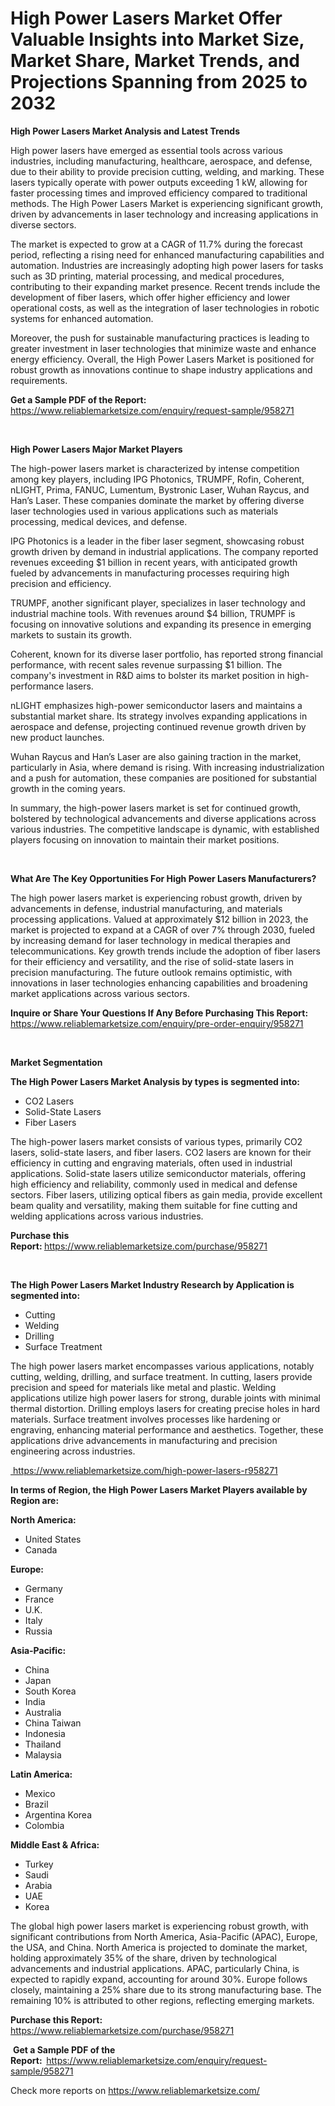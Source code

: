 <p><h1>High Power Lasers Market Offer Valuable Insights into Market Size, Market Share, Market Trends, and Projections Spanning from 2025 to 2032</h1></p><p><strong>High Power Lasers Market Analysis and Latest Trends</strong></p>
<p><p>High power lasers have emerged as essential tools across various industries, including manufacturing, healthcare, aerospace, and defense, due to their ability to provide precision cutting, welding, and marking. These lasers typically operate with power outputs exceeding 1 kW, allowing for faster processing times and improved efficiency compared to traditional methods. The High Power Lasers Market is experiencing significant growth, driven by advancements in laser technology and increasing applications in diverse sectors.</p><p>The market is expected to grow at a CAGR of 11.7% during the forecast period, reflecting a rising need for enhanced manufacturing capabilities and automation. Industries are increasingly adopting high power lasers for tasks such as 3D printing, material processing, and medical procedures, contributing to their expanding market presence. Recent trends include the development of fiber lasers, which offer higher efficiency and lower operational costs, as well as the integration of laser technologies in robotic systems for enhanced automation.</p><p>Moreover, the push for sustainable manufacturing practices is leading to greater investment in laser technologies that minimize waste and enhance energy efficiency. Overall, the High Power Lasers Market is positioned for robust growth as innovations continue to shape industry applications and requirements.</p></p>
<p><strong>Get a Sample PDF of the Report:&nbsp;</strong> <a href="https://www.reliablemarketsize.com/enquiry/request-sample/958271?utm_campaign=2314&utm_medium=2&utm_source=Github&utm_content=ia&utm_term=19022025&utm_id=high-power-lasers">https://www.reliablemarketsize.com/enquiry/request-sample/958271</a></p>
<p>&nbsp;</p>
<p><strong>High Power Lasers Major Market Players</strong></p>
<p><p>The high-power lasers market is characterized by intense competition among key players, including IPG Photonics, TRUMPF, Rofin, Coherent, nLIGHT, Prima, FANUC, Lumentum, Bystronic Laser, Wuhan Raycus, and Han’s Laser. These companies dominate the market by offering diverse laser technologies used in various applications such as materials processing, medical devices, and defense.</p><p>IPG Photonics is a leader in the fiber laser segment, showcasing robust growth driven by demand in industrial applications. The company reported revenues exceeding $1 billion in recent years, with anticipated growth fueled by advancements in manufacturing processes requiring high precision and efficiency.</p><p>TRUMPF, another significant player, specializes in laser technology and industrial machine tools. With revenues around $4 billion, TRUMPF is focusing on innovative solutions and expanding its presence in emerging markets to sustain its growth. </p><p>Coherent, known for its diverse laser portfolio, has reported strong financial performance, with recent sales revenue surpassing $1 billion. The company's investment in R&D aims to bolster its market position in high-performance lasers.</p><p>nLIGHT emphasizes high-power semiconductor lasers and maintains a substantial market share. Its strategy involves expanding applications in aerospace and defense, projecting continued revenue growth driven by new product launches.</p><p>Wuhan Raycus and Han’s Laser are also gaining traction in the market, particularly in Asia, where demand is rising. With increasing industrialization and a push for automation, these companies are positioned for substantial growth in the coming years.</p><p>In summary, the high-power lasers market is set for continued growth, bolstered by technological advancements and diverse applications across various industries. The competitive landscape is dynamic, with established players focusing on innovation to maintain their market positions.</p></p>
<p>&nbsp;</p>
<p><strong>What Are The Key Opportunities For High Power Lasers Manufacturers?</strong></p>
<p><p>The high power lasers market is experiencing robust growth, driven by advancements in defense, industrial manufacturing, and materials processing applications. Valued at approximately $12 billion in 2023, the market is projected to expand at a CAGR of over 7% through 2030, fueled by increasing demand for laser technology in medical therapies and telecommunications. Key growth trends include the adoption of fiber lasers for their efficiency and versatility, and the rise of solid-state lasers in precision manufacturing. The future outlook remains optimistic, with innovations in laser technologies enhancing capabilities and broadening market applications across various sectors.</p></p>
<p><strong>Inquire or Share Your Questions If Any Before Purchasing This Report:</strong> <a href="https://www.reliablemarketsize.com/enquiry/pre-order-enquiry/958271?utm_campaign=2314&utm_medium=2&utm_source=Github&utm_content=ia&utm_term=19022025&utm_id=high-power-lasers">https://www.reliablemarketsize.com/enquiry/pre-order-enquiry/958271</a></p>
<p>&nbsp;</p>
<p><strong>Market Segmentation</strong></p>
<p><strong>The High Power Lasers Market Analysis by types is segmented into:</strong></p>
<p><ul><li>CO2 Lasers</li><li>Solid-State Lasers</li><li>Fiber Lasers</li></ul></p>
<p><p>The high-power lasers market consists of various types, primarily CO2 lasers, solid-state lasers, and fiber lasers. CO2 lasers are known for their efficiency in cutting and engraving materials, often used in industrial applications. Solid-state lasers utilize semiconductor materials, offering high efficiency and reliability, commonly used in medical and defense sectors. Fiber lasers, utilizing optical fibers as gain media, provide excellent beam quality and versatility, making them suitable for fine cutting and welding applications across various industries.</p></p>
<p><strong>Purchase this Report:&nbsp;</strong><a href="https://www.reliablemarketsize.com/purchase/958271?utm_campaign=2314&utm_medium=2&utm_source=Github&utm_content=ia&utm_term=19022025&utm_id=high-power-lasers">https://www.reliablemarketsize.com/purchase/958271</a></p>
<p>&nbsp;</p>
<p><strong>The High Power Lasers Market Industry Research by Application is segmented into:</strong></p>
<p><ul><li>Cutting</li><li>Welding</li><li>Drilling</li><li>Surface Treatment</li></ul></p>
<p><p>The high power lasers market encompasses various applications, notably cutting, welding, drilling, and surface treatment. In cutting, lasers provide precision and speed for materials like metal and plastic. Welding applications utilize high power lasers for strong, durable joints with minimal thermal distortion. Drilling employs lasers for creating precise holes in hard materials. Surface treatment involves processes like hardening or engraving, enhancing material performance and aesthetics. Together, these applications drive advancements in manufacturing and precision engineering across industries.</p></p>
<p><a href="https://www.reliablemarketsize.com/high-power-lasers-r958271?utm_campaign=2314&utm_medium=2&utm_source=Github&utm_content=ia&utm_term=19022025&utm_id=high-power-lasers">&nbsp;https://www.reliablemarketsize.com/high-power-lasers-r958271</a></p>
<p><strong>In terms of Region, the High Power Lasers Market Players available by Region are:</strong></p>
<p>
    <p> <strong> North America: </strong>
        <ul>
            <li>United States</li>
            <li>Canada</li>
        </ul>
        </p> 
    <p> <strong> Europe: </strong>
        <ul>
            <li>Germany</li>
            <li>France</li>
            <li>U.K.</li>
            <li>Italy</li>
            <li>Russia</li>
        </ul>
        </p> 
    <p> <strong> Asia-Pacific: </strong>
        <ul>
            <li>China</li>
            <li>Japan</li>
            <li>South Korea</li>
            <li>India</li>
            <li>Australia</li>
            <li>China Taiwan</li>
            <li>Indonesia</li>
            <li>Thailand</li>
            <li>Malaysia</li>
        </ul>
        </p> 
    <p> <strong> Latin America: </strong>
        <ul>
            <li>Mexico</li>
            <li>Brazil</li>
            <li>Argentina Korea</li>
            <li>Colombia</li>
        </ul>
        </p> 
    <p> <strong> Middle East & Africa: </strong>
        <ul>
            <li>Turkey</li>
            <li>Saudi</li>
            <li>Arabia</li>
            <li>UAE</li>
            <li>Korea</li>
        </ul>
    </p>
    </p>
<p><p>The global high power lasers market is experiencing robust growth, with significant contributions from North America, Asia-Pacific (APAC), Europe, the USA, and China. North America is projected to dominate the market, holding approximately 35% of the share, driven by technological advancements and industrial applications. APAC, particularly China, is expected to rapidly expand, accounting for around 30%. Europe follows closely, maintaining a 25% share due to its strong manufacturing base. The remaining 10% is attributed to other regions, reflecting emerging markets.</p></p>
<p><strong>Purchase this Report: </strong><a href="https://www.reliablemarketsize.com/purchase/958271?utm_campaign=2314&utm_medium=2&utm_source=Github&utm_content=ia&utm_term=19022025&utm_id=high-power-lasers">https://www.reliablemarketsize.com/purchase/958271</a></p>
<p>&nbsp;<strong>Get a Sample PDF of the Report:&nbsp;&nbsp;</strong><a href="https://www.reliablemarketsize.com/enquiry/request-sample/958271?utm_campaign=2314&utm_medium=2&utm_source=Github&utm_content=ia&utm_term=19022025&utm_id=high-power-lasers">https://www.reliablemarketsize.com/enquiry/request-sample/958271</a></p>
<p><strong></strong></p>
<p>Check more reports on <a href="https://www.reliablemarketsize.com/?utm_campaign=2314&utm_medium=2&utm_source=Github&utm_content=ia&utm_term=19022025&utm_id=high-power-lasers">https://www.reliablemarketsize.com/</a></p>